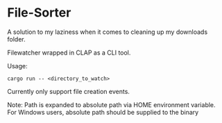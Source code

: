 # File-Sorter

A solution to my laziness when it comes to cleaning up my downloads folder.

Filewatcher wrapped in CLAP as a CLI tool.

Usage:

`cargo run -- <directory_to_watch>`

Currently only support file creation events.

Note: Path is expanded to absolute path via HOME environment variable. For Windows users, absolute path should be supplied to the binary
